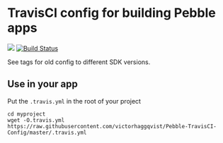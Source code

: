 # TravisCI config for building Pebble apps
![](https://img.shields.io/badge/SDK-3.0-green.svg)
[![Build Status](https://travis-ci.org/victorhaggqvist/Pebble-TravisCI-Config.svg?branch=master)](https://travis-ci.org/victorhaggqvist/Pebble-TravisCI-Config)

See tags for old config to different SDK versions.

## Use in your app
Put the `.travis.yml` in the root of your project

    cd myproject
    wget -O.travis.yml https://raw.githubusercontent.com/victorhaggqvist/Pebble-TravisCI-Config/master/.travis.yml
